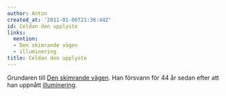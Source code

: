 ```yaml
---
author: Anton
created_at: '2011-01-06T21:36:44Z'
id: Celdan den upplyste
links:
  mention:
  - Den skimrande vägen
  - illuminering
title: Celdan den upplyste
---
```


Grundaren till [Den skimrande vägen]. Han försvann för 44 år sedan efter att han uppnått
[illuminering].

  [Den skimrande vägen]: Den_skimrande_vägen
  [illuminering]: illuminering
